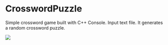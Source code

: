 # CrosswordPuzzle
Simple crossword game built with C++ Console. Input text file. It generates a random crossword puzzle.

<img src="https://github.com//dingpong/CrosswordPuzzle/raw/master/screenshot1.png">
